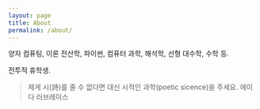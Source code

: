```yaml
---
layout: page
title: About
permalink: /about/
---
```


양자 컴퓨팅, 이론 전산학, 파이썬, 컴퓨터 과학, 해석학, 선형 대수학, 수학 등.

전투적 휴학생.

> 제게 시(詩)를 줄 수 없다면  대신 시적인 과학(poetic sicence)을 주세요.  에이다 러브레이스
